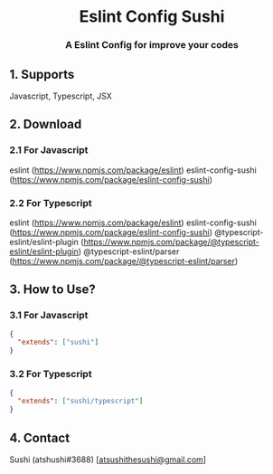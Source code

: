 <h1 align="center">Eslint Config Sushi</h1>
<h3 align="center">A Eslint Config for improve your codes</h3>

## 1. Supports
Javascript, Typescript, JSX

## 2. Download
### 2.1 For Javascript
eslint (https://www.npmjs.com/package/eslint)
eslint-config-sushi (https://www.npmjs.com/package/eslint-config-sushi)
### 2.2 For Typescript
eslint (https://www.npmjs.com/package/eslint)
eslint-config-sushi (https://www.npmjs.com/package/eslint-config-sushi)
@typescript-eslint/eslint-plugin (https://www.npmjs.com/package/@typescript-eslint/eslint-plugin)
@typescript-eslint/parser (https://www.npmjs.com/package/@typescript-eslint/parser)


## 3. How to Use?
### 3.1 For Javascript
```json
{
  "extends": ["sushi"]
}
```
### 3.2 For Typescript
```json
{
  "extends": ["sushi/typescript"]
}
```

## 4. Contact
Sushi (atshushi#3688) [atsushithesushi@gmail.com]
